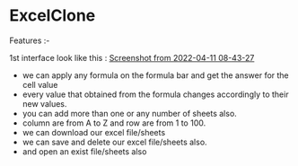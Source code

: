 # ExcelClone

Features :- 

 1st interface look like this : 
[Screenshot from 2022-04-11 08-43-27](https://user-images.githubusercontent.com/87446633/162659136-9cb2484a-f0f7-4d5b-b736-d093f9742aeb.png)

* we can apply any formula on the formula bar and get the answer for the cell value
* every value that obtained from the formula  changes accordingly to their new values.
* you can add more than one or any number of sheets also.
* column are from A to Z and row are from 1 to 100.
* we can download our excel file/sheets
* we can save and delete our excel file/sheets also.
* and open an exist file/sheets also
 
